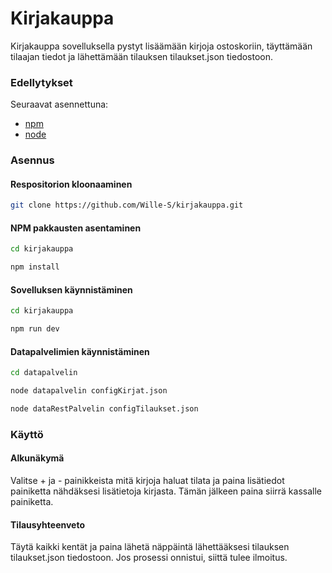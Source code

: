 # Kirjakauppa

Kirjakauppa sovelluksella pystyt lisäämään kirjoja ostoskoriin, täyttämään tilaajan tiedot ja lähettämään tilauksen tilaukset.json tiedostoon.

### Edellytykset
Seuraavat asennettuna:
- [npm](https://www.npmjs.com/)
- [node](https://nodejs.org/en)

### Asennus

#### Respositorion kloonaaminen
```bash
git clone https://github.com/Wille-S/kirjakauppa.git
```
#### NPM pakkausten asentaminen
```bash
cd kirjakauppa
```
```bash
npm install
```
#### Sovelluksen käynnistäminen
```bash
cd kirjakauppa
```
```bash
npm run dev
```
#### Datapalvelimien käynnistäminen
```bash
cd datapalvelin
```
```bash
node datapalvelin configKirjat.json
```
```bash
node dataRestPalvelin configTilaukset.json 
```

### Käyttö

#### Alkunäkymä
Valitse + ja - painikkeista mitä kirjoja haluat tilata ja paina lisätiedot painiketta nähdäksesi lisätietoja kirjasta. Tämän jälkeen paina siirrä kassalle painiketta.
#### Tilausyhteenveto
Täytä kaikki kentät ja paina lähetä näppäintä lähettääksesi tilauksen tilaukset.json tiedostoon. Jos prosessi onnistui, siittä tulee ilmoitus.
